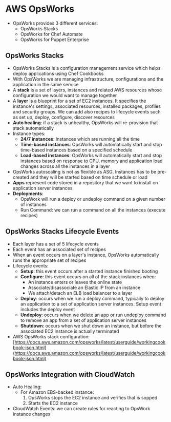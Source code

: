 # AWS OpsWorks

- OpsWorks provides 3 different services:
    - OpsWorks Stacks
    - OpsWorks for Chef Automate
    - OpsWorks for Puppet Enterprise

## OpsWorks Stacks

- OpsWorks Stacks is a configuration management service which helps deploy applications using Chef Cookbooks
- With OpsWorks we are managing infrastructure, configurations and the application in the same service
- A **stack** is a set of layers, instances and related AWS resources whose configuration we would want to manage together
- A **layer** is a blueprint for a set of EC2 instances. It specifies the instance's settings, associated resources, installed packages, profiles and security groups. We can add also recipes to lifecycle events such as set up, deploy, configure, discover resources
- **Auto healing**: if a stack is unhealthy, OpsWorks will re-provision that stack automatically
- Instance types:
    - **24/7 instances**: Instances which are running all the time
    - **Time-based instances**: OpsWorks will automatically start and stop time-based instances based on a specified schedule
    - **Load-based instances**: OpsWorks will automatically start and stop instances based on response to CPU, memory and application load changes across all the instances in a layer
- OpsWorks autoscaling is not as flexible as ASG. Instances has to be pre-created and they will be started based on time schedule or load
- **Apps** represent code stored in a repository that we want to install on application server instances
- **Deployments**: 
    - OpsWork will run a deploy or undeploy command on a given number of instances
    - Run Command: we can run a command on all the instances (execute recipes)

## OpsWorks Stacks Lifecycle Events

- Each layer has a set of 5 lifecycle events
- Each event has an associated set of recipes
- When an event occurs on a layer's instance, OpsWorks automatically runs the appropriate set of recipes
- Lifecycle events:
    - **Setup**: this event occurs after a started instance finished booting
    - **Configure**: this event occurs on all of the stack instances when:
        - An instance enters or leaves the online state
        - Associate/disassociate an Elastic IP from an instance
        - We attach/detach an ELB load balancer to a layer
    - **Deploy**: occurs when we run a deploy command, typically to deploy an application to a set of application server instances. Setup event includes the deploy event
    - **Undeploy**: occurs when we delete an app or run undeploy command to remove an app from a set of application server instances
    - **Shutdown**: occurs when we shut down an instance, but before the associated EC2 instance is actually terminated
- AWS OpsWorks stack configuration: [https://docs.aws.amazon.com/opsworks/latest/userguide/workingcookbook-json.html](https://docs.aws.amazon.com/opsworks/latest/userguide/workingcookbook-json.html)

## OpsWorks Integration with CloudWatch

- Auto Healing:
    - For Amazon EBS-backed instance:
        1. OpsWorks stops the EC2 instance and verifies that is sopped
        2. Starts the EC2 instance
- CloudWatch Events: we can create rules for reacting to OpsWork instance changes
